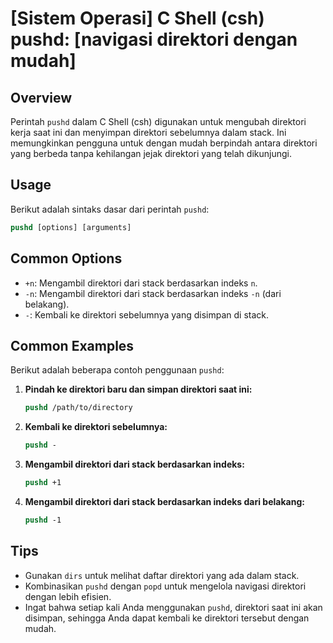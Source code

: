 # [Sistem Operasi] C Shell (csh) pushd: [navigasi direktori dengan mudah]

## Overview
Perintah `pushd` dalam C Shell (csh) digunakan untuk mengubah direktori kerja saat ini dan menyimpan direktori sebelumnya dalam stack. Ini memungkinkan pengguna untuk dengan mudah berpindah antara direktori yang berbeda tanpa kehilangan jejak direktori yang telah dikunjungi.

## Usage
Berikut adalah sintaks dasar dari perintah `pushd`:

```csh
pushd [options] [arguments]
```

## Common Options
- `+n`: Mengambil direktori dari stack berdasarkan indeks `n`.
- `-n`: Mengambil direktori dari stack berdasarkan indeks `-n` (dari belakang).
- `-`: Kembali ke direktori sebelumnya yang disimpan di stack.

## Common Examples
Berikut adalah beberapa contoh penggunaan `pushd`:

1. **Pindah ke direktori baru dan simpan direktori saat ini:**
   ```csh
   pushd /path/to/directory
   ```

2. **Kembali ke direktori sebelumnya:**
   ```csh
   pushd -
   ```

3. **Mengambil direktori dari stack berdasarkan indeks:**
   ```csh
   pushd +1
   ```

4. **Mengambil direktori dari stack berdasarkan indeks dari belakang:**
   ```csh
   pushd -1
   ```

## Tips
- Gunakan `dirs` untuk melihat daftar direktori yang ada dalam stack.
- Kombinasikan `pushd` dengan `popd` untuk mengelola navigasi direktori dengan lebih efisien.
- Ingat bahwa setiap kali Anda menggunakan `pushd`, direktori saat ini akan disimpan, sehingga Anda dapat kembali ke direktori tersebut dengan mudah.